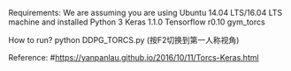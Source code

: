 Requirements:
We are assuming you are using Ubuntu 14.04 LTS/16.04 LTS machine and installed
Python 3
Keras 1.1.0
Tensorflow r0.10
gym_torcs


How to run?
python DDPG_TORCS.py    (按F2切换到第一人称视角)







































Reference:
#https://yanpanlau.github.io/2016/10/11/Torcs-Keras.html
